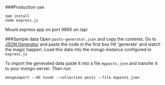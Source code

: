 ###Production use

    npm install
    node express.js

Mount express app on port 9860 on /api

###Sample data
Open `posts-generator.json` and copy the contents.
Go to [JSON Generator](http://www.json-generator.com/) and paste the code in the first box
Hit 'generate' and watch the magic happen.
Load this data into the mongo instance configured in `express.js`

To import the generated data paste it into a file `myposts.json` and transfer it to your mongo-server.
Then run:
    
    mongoimport --db tuvok --collection posts --file myposts.json
